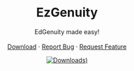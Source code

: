 <br/>
<p align="center">
  <h1 align="center">EzGenuity</h1>

  <p align="center">
    EdGenuity made easy!
    <br/>
    <br/>
    <a href="https://github.com/meteor4716/EzGenuity/blob/main/EzInstall.md">Download</a>
    ⋅
    <a href="https://github.com/meteor4716/EzGenuity/issues/new?assignees=&labels=bug&projects=&template=bug-report.md&title=Bug+Report">Report Bug</a>
    ⋅
    <a href="https://github.com/meteor4716/EzGenuity/issues/new?assignees=&labels=enhancement&projects=&template=feature-request.md&title=Feature+Request">Request Feature</a>
  </p>
</p>
<div align="center">

  <a href="https://github.com/meteor4716/EzGenuity/blob/main/EzInstall.md">![Downloads)](https://img.shields.io/github/downloads/meteor4716/EzGenuity/total?style=for-the-badge)</a>

</div>
